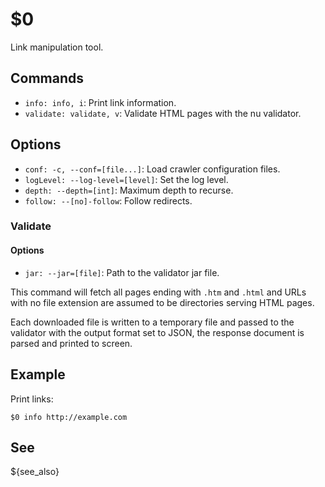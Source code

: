 $0
==

Link manipulation tool.

## Commands

* `info: info, i`: Print link information.
* `validate: validate, v`: Validate HTML pages with the nu validator.

## Options

* `conf: -c, --conf=[file...]`: Load crawler configuration files.
* `logLevel: --log-level=[level]`: Set the log level.
* `depth: --depth=[int]`: Maximum depth to recurse.
* `follow: --[no]-follow`: Follow redirects.

### Validate

#### Options

* `jar: --jar=[file]`: Path to the validator jar file.

This command will fetch all pages ending with `.htm` and `.html` and URLs with no file extension are assumed to be directories serving HTML pages.

Each downloaded file is written to a temporary file and passed to the validator with the output format set to JSON, the response document is parsed and printed to screen.

## Example

Print links:

```
$0 info http://example.com
```

## See

${see_also}
